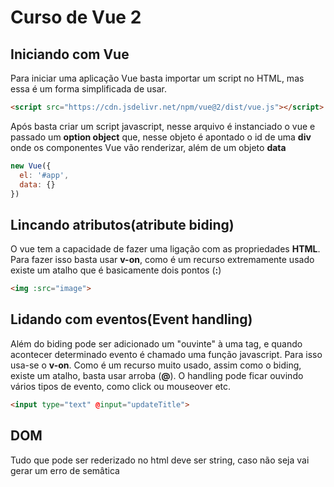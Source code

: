 # Curso de Vue 2
## Iniciando com Vue

Para iniciar uma aplicação Vue basta importar um script no HTML, mas essa é um forma simplificada de usar.

```html
<script src="https://cdn.jsdelivr.net/npm/vue@2/dist/vue.js"></script>
```

Após basta criar um script javascript, nesse arquivo é instanciado o vue e passado um **option object** que, nesse objeto é apontado o id de uma **div** onde os componentes Vue vão renderizar, além de um objeto **data** 
```js
new Vue({
  el: '#app',
  data: {}
})
```

## Lincando atributos(atribute biding)
O vue tem a capacidade de fazer uma ligação com as propriedades **HTML**. Para fazer isso basta usar **v-on**, como é um recurso extremamente usado existe um atalho que é basicamente dois pontos (**:**)
```html
<img :src="image">
```

## Lidando com eventos(Event handling)
Além do biding pode ser adicionado um "ouvinte" à uma tag, e quando acontecer determinado evento é chamado uma função javascript. Para isso usa-se o **v-on**. Como é um recurso muito usado, assim como o biding, existe um atalho, basta usar arroba (**@**). O handling pode ficar ouvindo vários tipos de evento, como click ou mouseover etc.
```html
<input type="text" @input="updateTitle">
```

## DOM
Tudo que pode ser rederizado no html deve ser string, caso não seja vai gerar um erro de semâtica